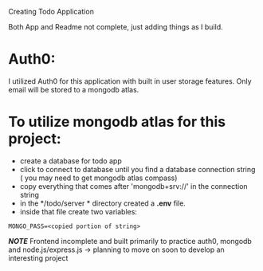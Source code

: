 Creating Todo Application

Both App and Readme not complete, just adding things as I build.

# Auth0: #
I utilized Auth0 for this application with built in user storage features. Only email will be stored to a mongodb atlas.

# To utilize mongodb atlas for this project: #
- create a database for todo app
- click to connect to database until you find a database connection string ( you may need to get mongodb atlas compass)
- copy everything that comes after 'mongodb+srv://' in the connection string
- in the */todo/server * directory created a **.env** file.
- inside that file create two variables:
```
MONGO_PASS=<copied portion of string>
```

***NOTE***
Frontend incomplete and built primarily to practice auth0, mongodb and node.js/express.js -> planning to move on soon to develop an interesting project
